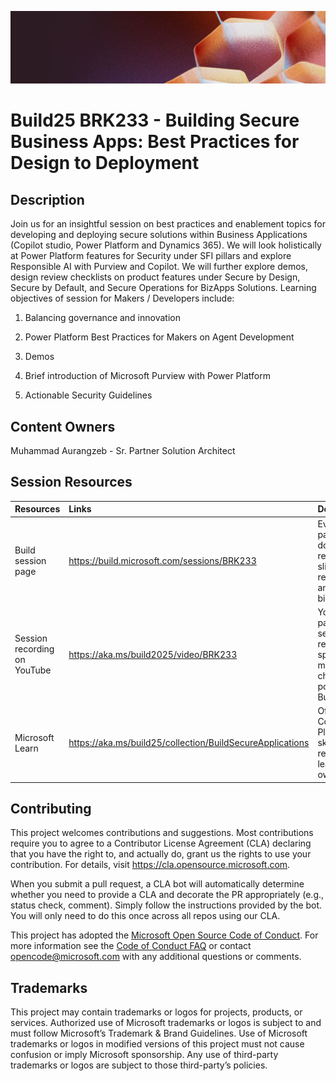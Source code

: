 
<p align="center">
<img src="img/banner.jpg" alt="decorative banner" width="1200"/>
</p>

# Build25 BRK233 - Building Secure Business Apps: Best Practices for Design to Deployment

## Description

Join us for an insightful session on best practices and enablement topics for developing and deploying secure solutions within Business Applications (Copilot studio, Power Platform and Dynamics 365). We will look holistically at Power Platform features for Security under SFI pillars and explore Responsible AI with Purview and Copilot. We will further explore demos, design review checklists on product features under Secure by Design, Secure by Default, and Secure Operations for BizApps Solutions.
Learning objectives of session for Makers / Developers include:


1) Balancing governance and innovation​

2) Power Platform Best Practices for Makers on Agent Development ​

3) Demos

4) Brief introduction of Microsoft Purview with Power Platform​

5) Actionable Security Guidelines ​

## Content Owners

Muhammad Aurangzeb - Sr. Partner Solution Architect

## Session Resources 

| Resources          | Links                             | Description        |
|:-------------------|:----------------------------------|:-------------------|
| Build session page | https://build.microsoft.com/sessions/BRK233 | Event session page with downloadable recording, slides, resources, and speaker bio |
| Session recording on YouTube | https://aka.ms/build2025/video/BRK233 | YouTube page with session recoding and speaker-moderated chat (will be posted after Build) |
| Microsoft Learn | https://aka.ms/build25/collection/BuildSecureApplications | Official Collection or Plan with skilling resources to learn at your own pace |



## Contributing

This project welcomes contributions and suggestions.  Most contributions require you to agree to a
Contributor License Agreement (CLA) declaring that you have the right to, and actually do, grant us
the rights to use your contribution. For details, visit https://cla.opensource.microsoft.com.

When you submit a pull request, a CLA bot will automatically determine whether you need to provide
a CLA and decorate the PR appropriately (e.g., status check, comment). Simply follow the instructions
provided by the bot. You will only need to do this once across all repos using our CLA.

This project has adopted the [Microsoft Open Source Code of Conduct](https://opensource.microsoft.com/codeofconduct/).
For more information see the [Code of Conduct FAQ](https://opensource.microsoft.com/codeofconduct/faq/) or
contact [opencode@microsoft.com](mailto:opencode@microsoft.com) with any additional questions or comments.

## Trademarks 
This project may contain trademarks or logos for projects, products, or services. Authorized use of Microsoft trademarks or logos is subject to and must follow Microsoft’s Trademark & Brand Guidelines. Use of Microsoft trademarks or logos in modified versions of this project must not cause confusion or imply Microsoft sponsorship. Any use of third-party trademarks or logos are subject to those third-party’s policies.

